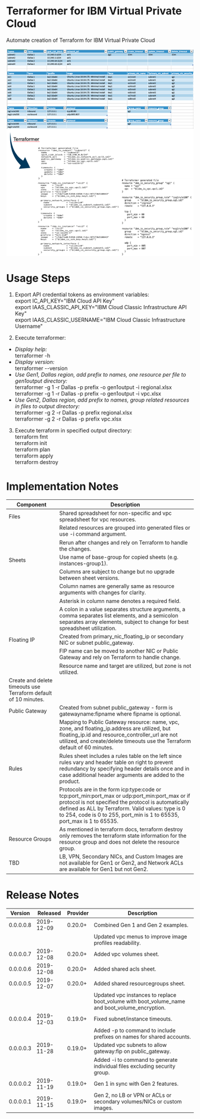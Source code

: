 # Terraformer for IBM Virtual Private Cloud

Automate creation of Terraform for IBM Virtual Private Cloud

![TerraformerExample](/images/terraformerexample.png)

# Usage Steps

1. Export API credential tokens as environment variables:\
export IC_API_KEY="IBM Cloud API Key"\
export IAAS_CLASSIC_API_KEY="IBM Cloud Classic Infrastructure API Key"\
export IAAS_CLASSIC_USERNAME="IBM Cloud Classic Infrastructure Username"

2. Execute terraformer:
- *Display help:*\
terraformer -h
- *Display version:*\
terraformer --version
- *Use Gen1, Dallas region, add prefix to names, one resource per file to gen1output directory:*\
terraformer -g 1 -r Dallas -p prefix -o gen1output -i regional.xlsx\
terraformer -g 1 -r Dallas -p prefix -o gen1output -i vpc.xlsx
- *Use Gen2, Dallas region, add prefix to names, group related resources in files to output directory:*\
terraformer -g 2 -r Dallas -p prefix regional.xlsx\
terraformer -g 2 -r Dallas -p prefix vpc.xlsx

3. Execute terraform in specified output directory:\
terraform fmt\
terraform init\
terraform plan\
terraform apply\
terraform destroy
 
# Implementation Notes

| Component | Description |
| --- | --- |
| Files | Shared spreadsheet for non-specific and vpc spreadsheet for vpc resources. |
| | Related resources are grouped into generated files or use -i command argument. |
| | Rerun after changes and rely on Terraform to handle the changes. |
| Sheets | Use name of base-group for copied sheets (e.g. instances-group1). |
| | Columns are subject to change but no upgrade between sheet versions. |
| | Column names are generally same as resource arguments with changes for clarity. |
| | Asterisk in column name denotes a required field. |
| | A colon in a value separates structure arguments, a comma separates list elements, and a semicolon separates array elements, subject to change for best spreadsheet utilization.
| Floating IP | Created from primary_nic_floating_ip or secondary NIC or subnet public_gateway. |
| | FIP name can be moved to another NIC or Public Gateway and rely on Terraform to handle change. |
| | Resource name and target are utilized, but zone is not utilized. |
| Create and delete timeouts use Terraform default of 10 minutes. |
| Public Gateway | Created from subnet public_gateway - form is gatewayname:fipname where fipname is optional. |.  
| | Mapping to Public Gateway resource: name, vpc, zone, and floating_ip.address are utilized, but floating_ip.id and resource_controller_url are not utilized, and create/delete timeouts use the Terraform default of 60 minutes. |
| Rules | Rules sheet includes a rules table on the left since rules vary and header table on right to prevent redundancy by specifying header details once and in case additional header arguments are added to the product. |
| | Protocols are in the form icp:type:code or tcp:port_min:port_max or udp:port_min:port_max or if protocol is not specified the protocol is automatically defined as ALL by Terraform. Valid values: type is 0 to 254, code is 0 to 255, port_min is 1 to 65535, port_max is 1 to 65535. |
| Resource Groups | As mentioned in terraform docs, terraform destroy only removes the terraform state information for the resource group and does not delete the resource group.
| TBD | LB, VPN, Secondary NICs, and Custom Images are not available for Gen1 or Gen2, and Network ACLs are available for Gen1 but not Gen2. |

# Release Notes

| Version | Released | Provider | Description |
| --- | --- | --- | --- |
| 0.0.0.0.8 | 2019-12-09 | 0.20.0+ | Combined Gen 1 and Gen 2 examples. |
| | | | Updated vpc menus to improve image profiles readability.  |
| 0.0.0.0.7 | 2019-12-08 | 0.20.0+ | Added vpc volumes sheet.  |
| 0.0.0.0.6 | 2019-12-08 | 0.20.0+ | Added shared acls sheet.  |
| 0.0.0.0.5 | 2019-12-07 | 0.20.0+ | Added shared resourcegroups sheet. |
| | | | Updated vpc instances to replace boot_volume with boot_volume_name and boot_volume_encryption. |
| 0.0.0.0.4 | 2019-12-03 | 0.19.0+ | Fixed subnet/instance timeouts. |
| | | | Added -p to command to include prefixes on names for shared accounts. |
| 0.0.0.0.3 | 2019-11-28 | 0.19.0+ | Updated vpc subnets to allow gateway:fip on public_gateway.
| | | | Added -i to command to generate individual files excluding security group. |
| 0.0.0.0.2 | 2019-11-19 | 0.19.0+ | Gen 1 in sync with Gen 2 features. |
| 0.0.0.0.1 | 2019-11-15 | 0.19.0+ | Gen 2, no LB or VPN or ACLs or secondary volumes/NICs or custom images. |
